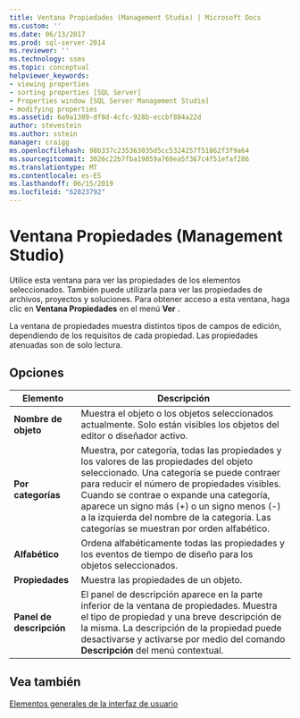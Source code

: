 ```yaml
---
title: Ventana Propiedades (Management Studio) | Microsoft Docs
ms.custom: ''
ms.date: 06/13/2017
ms.prod: sql-server-2014
ms.reviewer: ''
ms.technology: ssms
ms.topic: conceptual
helpviewer_keywords:
- viewing properties
- sorting properties [SQL Server]
- Properties window [SQL Server Management Studio]
- modifying properties
ms.assetid: 6a9a1389-df8d-4cfc-928b-eccbf884a22d
author: stevestein
ms.author: sstein
manager: craigg
ms.openlocfilehash: 98b337c235363035d5cc5324257f51862f3f9a64
ms.sourcegitcommit: 3026c22b7fba19059a769ea5f367c4f51efaf286
ms.translationtype: MT
ms.contentlocale: es-ES
ms.lasthandoff: 06/15/2019
ms.locfileid: "62823792"
---
```

# <a name="properties-window-management-studio"></a>Ventana Propiedades (Management Studio)
  Utilice esta ventana para ver las propiedades de los elementos seleccionados. También puede utilizarla para ver las propiedades de archivos, proyectos y soluciones. Para obtener acceso a esta ventana, haga clic en **Ventana Propiedades** en el menú **Ver** .  
  
 La ventana de propiedades muestra distintos tipos de campos de edición, dependiendo de los requisitos de cada propiedad. Las propiedades atenuadas son de solo lectura.  
  
## <a name="options"></a>Opciones  
  
|Elemento|Descripción|  
|-------------|-----------------|  
|**Nombre de objeto**|Muestra el objeto o los objetos seleccionados actualmente. Solo están visibles los objetos del editor o diseñador activo.|  
|**Por categorías**|Muestra, por categoría, todas las propiedades y los valores de las propiedades del objeto seleccionado. Una categoría se puede contraer para reducir el número de propiedades visibles. Cuando se contrae o expande una categoría, aparece un signo más (+) o un signo menos (-) a la izquierda del nombre de la categoría. Las categorías se muestran por orden alfabético.|  
|**Alfabético**|Ordena alfabéticamente todas las propiedades y los eventos de tiempo de diseño para los objetos seleccionados.|  
|**Propiedades**|Muestra las propiedades de un objeto.|  
|**Panel de descripción**|El panel de descripción aparece en la parte inferior de la ventana de propiedades. Muestra el tipo de propiedad y una breve descripción de la misma. La descripción de la propiedad puede desactivarse y activarse por medio del comando **Descripción** del menú contextual.|  
  
## <a name="see-also"></a>Vea también  
 [Elementos generales de la interfaz de usuario](general-user-interface-elements.md)  
  
  
